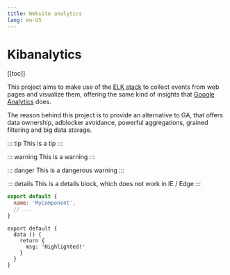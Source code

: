 ```yaml
---
title: Website analytics
lang: en-US
---
```



# Kibanalytics

[[toc]]

This project aims to make use of the [ELK stack](https://www.elastic.co/what-is/elk-stack) to collect events from web pages and visualize them, offering the same kind of insights that [Google Analytics](https://analytics.google.com/analytics/web/) does.

The reason behind this project is to provide an alternative to GA, that offers data ownership, adblocker avoidance, powerful aggregations, grained filtering and big data storage.




::: tip
This is a tip
:::

::: warning
This is a warning
:::

::: danger
This is a dangerous warning
:::

::: details
This is a details block, which does not work in IE / Edge
:::


``` js
export default {
  name: 'MyComponent',
  // ...
}
```


``` js{4}
export default {
  data () {
    return {
      msg: 'Highlighted!'
    }
  }
}
```